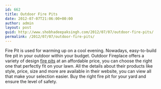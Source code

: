 ```yaml
---
id: 662
title: Outdoor Fire Pits
date: 2012-07-07T21:06:00+00:00
author: admin
layout: post
guid: http://www.shobhadeepaksingh.com/2012/07/07/outdoor-fire-pits/
permalink: /2012/07/07/outdoor-fire-pits/
---
```

Fire Pit is used for warming up on a cool evening. Nowadays, easy-to-build fire pit in your outdoor within your budget. Outdoor Fireplace offers a variety of design [fire pits](http://www.outdoorfireplacepros.com/fire-pits) at an affordable price, you can choose the right one that perfectly fit on your lawn. All the details about their products like style, price, size and more are available in their website, you can view all that make your selection easier. Buy the right fire pit for your yard and ensure the level of safety.